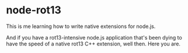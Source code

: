 node-rot13
==========

This is me learning how to write native extensions for node.js.

And if you have a rot13-intensive node.js application that's been dying to have
the speed of a native rot13 C++ extension, well then.  Here you are.

